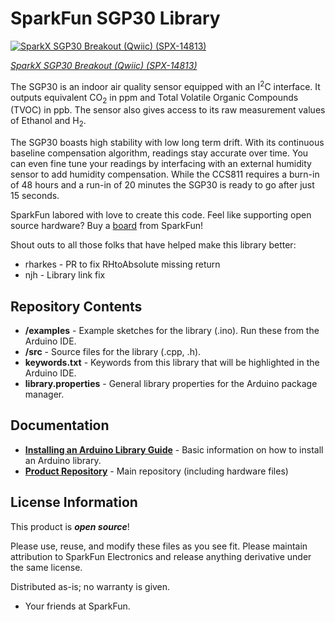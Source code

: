 SparkFun SGP30 Library
===========================================================
 [![SparkX SGP30 Breakout (Qwiic) (SPX-14813)](https://cdn.sparkfun.com/assets/parts/1/3/0/8/1/14813-SGP30_Breakout__Qwiic_-01.jpg)](https://www.sparkfun.com/products/14813) 

[*SparkX SGP30 Breakout (Qwiic) (SPX-14813)*](https://www.sparkfun.com/products/14813)

The SGP30 is an indoor air quality sensor equipped with an I<sup>2</sup>C interface. It outputs equivalent CO<sub>2</sub> in ppm and Total Volatile Organic Compounds (TVOC) in ppb. The sensor also gives access to its raw measurement values of Ethanol and H<sub>2</sub>. 

The SGP30 boasts high stability with low long term drift. With its continuous baseline compensation algorithm, readings stay accurate over time. You can even fine tune your readings by interfacing with an external humidity sensor to add humidity compensation.
While the CCS811 requires a burn-in of 48 hours and a run-in of 20 minutes the SGP30 is ready to go after just 15 seconds.

SparkFun labored with love to create this code. Feel like supporting open source hardware? 
Buy a [board](https://www.sparkfun.com/products/14813) from SparkFun!

Shout outs to all those folks that have helped make this library better:

* rharkes - PR to fix RHtoAbsolute missing return
* njh - Library link fix

Repository Contents
-------------------

* **/examples** - Example sketches for the library (.ino). Run these from the Arduino IDE. 
* **/src** - Source files for the library (.cpp, .h).
* **keywords.txt** - Keywords from this library that will be highlighted in the Arduino IDE. 
* **library.properties** - General library properties for the Arduino package manager. 

Documentation
--------------

* **[Installing an Arduino Library Guide](https://learn.sparkfun.com/tutorials/installing-an-arduino-library)** - Basic information on how to install an Arduino library.
* **[Product Repository](https://github.com/sparkfunX/Qwiic-SGP30-Breakout)** - Main repository (including hardware files)

License Information
-------------------

This product is _**open source**_! 

Please use, reuse, and modify these files as you see fit. Please maintain attribution to SparkFun Electronics and release anything derivative under the same license.

Distributed as-is; no warranty is given.

- Your friends at SparkFun.

